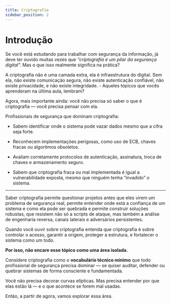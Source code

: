 ```yaml
---
title: Criptografia
sidebar_position: 2
---
```


# Introdução

Se você está estudando para trabalhar com segurança da informação, já deve ter ouvido muitas vezes que _“criptografia é um pilar da segurança digital”._ Mas o que isso realmente significa na prática?

A criptografia não é uma camada extra, ela é infraestrutura do digital.
Sem ela, não existe comunicação segura, não existe autenticação confiável, não existe privacidade, e não existe integridade. - Aqueles tópicos que vocês aprenderam na última aula, lembram?

Agora, mais importante ainda: você não precisa só saber o que é criptografia — você precisa pensar com ela.

Profissionais de segurança que dominam criptografia:

- Sabem identificar onde o sistema pode vazar dados mesmo que a cifra seja forte.

- Reconhecem implementações perigosas, como uso de ECB, chaves fracas ou algoritmos obsoletos.

- Avaliam corretamente protocolos de autenticação, assinatura, troca de chaves e armazenamento seguro.

- Sabem que criptografia fraca ou mal implementada é igual a vulnerabilidade exposta, mesmo que ninguém tenha “invadido” o sistema.

---

Saber criptografia permite questionar projetos antes que eles virem um problema de segurança real, permite entender onde está a confiança de um sistema e como ela pode ser quebrada e permite construir soluções robustas, que resistem não só a scripts de ataque, mas também a análise de engenharia reversa, canais laterais e adversários persistentes.

Quando você ouvir sobre criptografia entenda que criptografia é sobre controlar o acesso, garantir a origem, proteger a estrutura, e fortalecer o sistema como um todo.

**Por isso, não encare esse tópico como uma área isolada.**

Considere criptografia como o **vocabulário técnico mínimo** que todo profissional de segurança precisa dominar — se quiser auditar, defender ou quebrar sistemas de forma consciente e fundamentada.

Você não precisa decorar curvas elípticas.
Mas precisa entender por que elas estão lá — e o que acontece se forem mal usadas.

Então, a partir de agora, vamos explorar essa área.